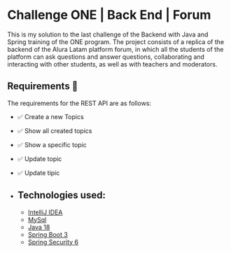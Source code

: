 # Challenge ONE | Back End | Forum
This is my solution to the last challenge of the Backend with Java and Spring training of the ONE program. The project consists of a replica of the backend of the Alura Latam platform forum, in which all the students of the platform can ask questions and answer questions, collaborating and interacting with other students, as well as with teachers and moderators.

## Requirements 🥵

The requirements for the REST API are as follows:

- ✅ Create a new Topics
- ✅ Show all created topics
- ✅ Show a specific topic
- ✅ Update topic
- ✅ Update tipic

- ## Technologies used:

    - [IntelliJ IDEA](https://www.jetbrains.com/es-es/idea/)
    - [MySql](https://www.mysql.com/)
    - [Java 18](https://www.java.com/en/)
    - [Spring Boot 3](https://spring.io/)
    - [Spring Security 6](https://spring.io/projects/spring-security)

